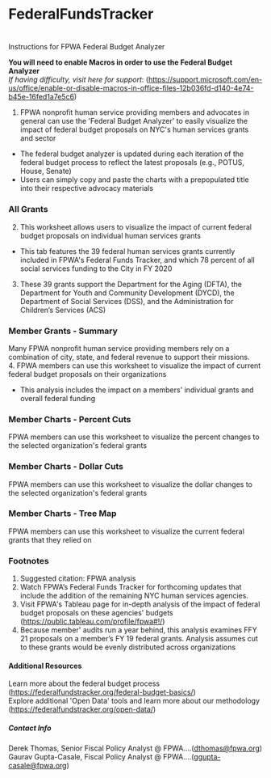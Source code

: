 # FederalFundsTracker
#
Instructions for FPWA Federal Budget Analyzer	

**You will need to enable Macros in order to use the Federal Budget Analyzer**											
 *If having difficulty, visit here for support*: (https://support.microsoft.com/en-us/office/enable-or-disable-macros-in-office-files-12b036fd-d140-4e74-b45e-16fed1a7e5c6)										
1. FPWA nonprofit human service providing members and advocates in general can use the 'Federal Budget Analyzer' to easily visualize the impact of federal budget proposals on NYC's human services grants and sector											
* The federal budget analyzer is updated during each iteration of the federal budget process to reflect the latest proposals (e.g., POTUS, House, Senate)		
* Users can simply copy and paste the charts with a prepopulated title into their respective advocacy materials											
											
### All Grants 											
2. This worksheet allows users to visualize the impact of current federal budget proposals on individual human services grants						
* This tab features the 39 federal human services grants currently included in FPWA's Federal Funds Tracker, and which 78 percent of all social services funding to the City in FY 2020											
3. These 39 grants support the Department for the Aging (DFTA), the Department for Youth and Community Development (DYCD), the Department of Social Services (DSS), and  the Administration for Children’s Services (ACS)											
											
### Member Grants - Summary											
Many FPWA nonprofit human service providing members rely on a combination of city, state, and federal revenue to support their missions.</br> 					4. FPWA members can use this worksheet to visualize the impact of current federal budget proposals on their organizations						
* This analysis includes the impact on a members' individual grants and overall federal funding											
											
### Member Charts - Percent Cuts											
FPWA members can use this worksheet to visualize the percent changes to the selected organization's federal grants																						
### Member Charts - Dollar Cuts											
FPWA members can use this worksheet to visualize the dollar changes to the selected organization's federal grants											
											
### Member Charts - Tree Map											
FPWA members can use this worksheet to visualize the current federal grants that they relied on											
											
											
### Footnotes											
1. Suggested citation: FPWA analysis											
2. Watch FPWA’s Federal Funds Tracker for forthcoming updates that include the addition of the remaining NYC human services agencies.											
3. Visit FPWA's Tableau page for in-depth analysis of the impact of federal budget proposals on these agencies' budgets (https://public.tableau.com/profile/fpwa#!/)								
4. Because member' audits run a year behind, this analysis examines FFY 21 proposals on a member’s FY 19 federal grants. Analysis assumes cut to these grants would be evenly distributed across organizations											
											
#### Additional Resources											
Learn more about the federal budget process  (https://federalfundstracker.org/federal-budget-basics/)									
Explore additional 'Open Data' tools and learn more about our methodology (https://federalfundstracker.org/open-data/)									
											
##### Contact Info											
Derek Thomas, Senior Fiscal Policy Analyst @ FPWA....(dthomas@fpwa.org)									
Gaurav Gupta-Casale, Fiscal Policy Analyst @ FPWA....(ggupta-casale@fpwa.org)									
